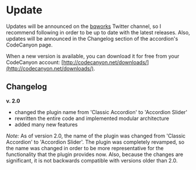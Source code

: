 # Update #

Updates will be announced on the [bqworks](https://twitter.com/bqworks) Twitter channel, so I recommend following in order to be up to date with the latest releases. Also, updates will be announced in the Changelog section of the accordion's CodeCanyon page.

When a new version is available, you can download it for free from your CodeCanyon account: [http://codecanyon.net/downloads/](http://codecanyon.net/downloads/).

## Changelog ##

**v. 2.0**

* changed the plugin name from 'Classic Accordion' to 'Accordion Slider'
* rewritten the entire code and implemented modular architecture
* added many new features

_Note:_ As of version 2.0, the name of the plugin was changed from 'Classic Accordion' to 'Accordion Slider'. The plugin was completely revamped, so the name was changed in order to be more representative for the functionality that the plugin provides now. Also, because the changes are significant, it is not backwards compatible with versions older than 2.0.